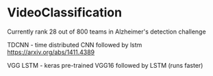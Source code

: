 # VideoClassification

Currently rank 28 out of 800 teams in Alzheimer's detection challenge

TDCNN    - time distributed CNN followed by lstm   https://arxiv.org/abs/1411.4389

VGG LSTM - keras pre-trained VGG16 followed by LSTM (runs faster)

